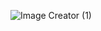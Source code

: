 ![Image Creator (1)](https://github.com/r-cha/advent-of-code-2023/assets/24377011/a58ecbab-5e4c-435a-b745-aead8da06d95)
